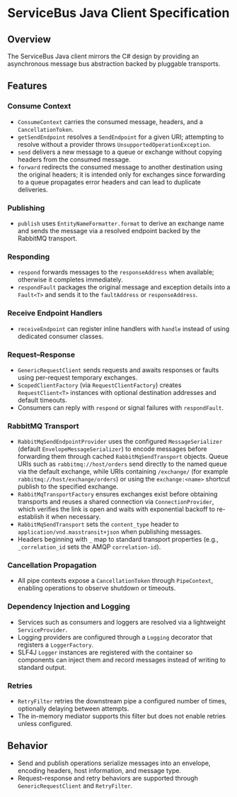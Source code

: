 # ServiceBus Java Client Specification

## Overview
The ServiceBus Java client mirrors the C# design by providing an asynchronous message bus abstraction backed by pluggable transports.

## Features

### Consume Context
- `ConsumeContext` carries the consumed message, headers, and a `CancellationToken`.
- `getSendEndpoint` resolves a `SendEndpoint` for a given URI; attempting to resolve without a provider throws `UnsupportedOperationException`.
- `send` delivers a new message to a queue or exchange without copying headers from the consumed message.
- `forward` redirects the consumed message to another destination using the original headers; it is intended only for exchanges since forwarding to a queue propagates error headers and can lead to duplicate deliveries.

### Publishing
- `publish` uses `EntityNameFormatter.format` to derive an exchange name and sends the message via a resolved endpoint backed by the RabbitMQ transport.

### Responding
- `respond` forwards messages to the `responseAddress` when available; otherwise it completes immediately.
- `respondFault` packages the original message and exception details into a `Fault<T>` and sends it to the `faultAddress` or `responseAddress`.

### Receive Endpoint Handlers
- `receiveEndpoint` can register inline handlers with `handle` instead of using dedicated consumer classes.

### Request–Response
- `GenericRequestClient` sends requests and awaits responses or faults using per-request temporary exchanges.
- `ScopedClientFactory` (via `RequestClientFactory`) creates `RequestClient<T>` instances with optional destination addresses and default timeouts.
- Consumers can reply with `respond` or signal failures with `respondFault`.

### RabbitMQ Transport
  - `RabbitMqSendEndpointProvider` uses the configured `MessageSerializer` (default `EnvelopeMessageSerializer`) to encode messages before forwarding them through cached `RabbitMqSendTransport` objects. Queue URIs such as `rabbitmq://host/orders` send directly to the named queue via the default exchange, while URIs containing `/exchange/` (for example `rabbitmq://host/exchange/orders`) or using the `exchange:<name>` shortcut publish to the specified exchange.
  - `RabbitMqTransportFactory` ensures exchanges exist before obtaining transports and reuses a shared connection via `ConnectionProvider`, which verifies the link is open and waits with exponential backoff to re-establish it when necessary.
  - `RabbitMqSendTransport` sets the `content_type` header to `application/vnd.masstransit+json` when publishing messages.
  - Headers beginning with `_` map to standard transport properties (e.g., `_correlation_id` sets the AMQP `correlation-id`).

### Cancellation Propagation
- All pipe contexts expose a `CancellationToken` through `PipeContext`, enabling operations to observe shutdown or timeouts.

### Dependency Injection and Logging
- Services such as consumers and loggers are resolved via a lightweight `ServiceProvider`.
- Logging providers are configured through a `Logging` decorator that registers a `LoggerFactory`.
- SLF4J `Logger` instances are registered with the container so components can inject them and record messages instead of writing to standard output.

### Retries
- `RetryFilter` retries the downstream pipe a configured number of times, optionally delaying between attempts.
- The in-memory mediator supports this filter but does not enable retries unless configured.

## Behavior
- Send and publish operations serialize messages into an envelope, encoding headers, host information, and message type.
- Request–response and retry behaviors are supported through `GenericRequestClient` and `RetryFilter`.

